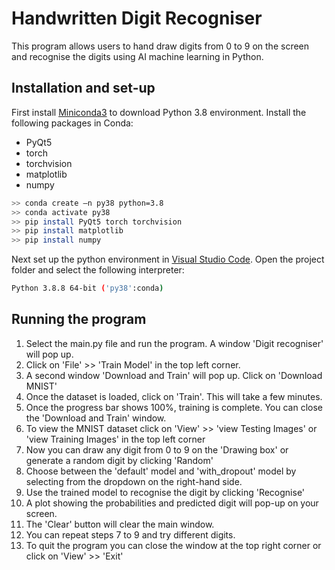 # Handwritten Digit Recogniser

This program allows users to hand draw digits from 0 to 9 on the screen and recognise the digits using AI machine learning in Python. 

## Installation and set-up

First install [Miniconda3](https://docs.conda.io/en/latest/miniconda.html) to download Python 3.8 environment. 
Install the following packages in Conda:
- PyQt5
- torch
- torchvision
- matplotlib
- numpy

```bash 
>> conda create –n py38 python=3.8
>> conda activate py38
>> pip install PyQt5 torch torchvision
>> pip install matplotlib
>> pip install numpy
```
Next set up the python environment in [Visual Studio Code](https://code.visualstudio.com/download). 
Open the project folder and select the following interpreter:

```bash
Python 3.8.8 64-bit ('py38':conda)
```

## Running the program

1. Select the main.py file and run the program. A window 'Digit recogniser' will pop up. 
2. Click on 'File' >> 'Train Model' in the top left corner.
3. A second window 'Download and Train' will pop up. Click on 'Download MNIST' 
4. Once the dataset is loaded, click on 'Train'. This will take a few minutes. 
5. Once the progress bar shows 100%, training is complete. You can close the 'Download and Train' window.
6. To view the MNIST dataset click on 'View' >> 'view Testing Images' or 'view Training Images' in the top left corner
7. Now you can draw any digit from 0 to 9 on the 'Drawing box' or generate a random digit by clicking 'Random'
8. Choose between the 'default' model and 'with_dropout' model by selecting from the dropdown on the right-hand side.
9. Use the trained model to recognise the digit by clicking 'Recognise' 
10. A plot showing the probabilities and predicted digit will pop-up on your screen. 
11. The 'Clear' button will clear the main window. 
12. You can repeat steps 7 to 9 and try different digits.
13. To quit the program you can close the window at the top right corner or click on 'View' >> 'Exit' 




